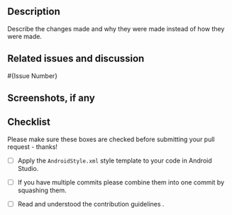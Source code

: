 ## Description

Describe the changes made and why they were made instead of how they were made.

## Related issues and discussion
#{Issue Number}
 
 ## Screenshots, if any
 
 ## Checklist
 
 Please make sure these boxes are checked before submitting your pull request - thanks!
 
 
 
 - [ ] Apply the `AndroidStyle.xml` style template to your code in Android Studio.
 
 - [ ] If you have multiple commits please combine them into one commit by squashing them.
 
 - [ ] Read and understood the contribution guidelines .
